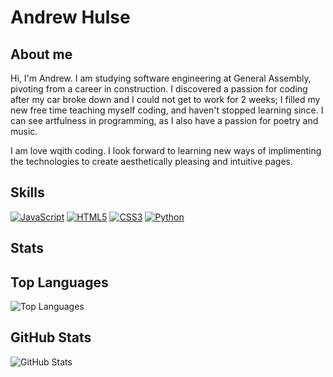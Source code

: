 # Andrew Hulse

## About me
Hi, I'm Andrew. I am studying software engineering at General Assembly, pivoting from a career in construction. I discovered a passion for coding after my car broke down and I could not get to work for 2 weeks; I filled my new free time teaching myself coding, and haven't stopped learning since. I can see artfulness in programming, as I also have a passion for poetry and music. 



I am love wqith coding. I look forward to learning new ways of implimenting the technologies to create aesthetically pleasing and intuitive pages.

## Skills
[![JavaScript](https://img.shields.io/badge/JavaScript-F7DF1E?style=for-the-badge&logo=javascript&logoColor=black)](https://www.javascript.com/)
[![HTML5](https://img.shields.io/badge/HTML5-E34F26?style=for-the-badge&logo=html5&logoColor=white)](https://html.spec.whatwg.org/)
[![CSS3](https://img.shields.io/badge/CSS3-1572B6?style=for-the-badge&logo=css3&logoColor=white)](https://www.w3.org/Style/CSS/Overview.en.html)
[![Python](https://img.shields.io/badge/Python-14354C?style=for-the-badge&logo=python&logoColor=white)](https://www.python.org/)


## Stats
## Top Languages
![Top Languages](https://github-readme-stats.vercel.app/api/top-langs/?username=AndrewDHulse&layout=compact)

## GitHub Stats
![GitHub Stats](https://github-readme-stats.vercel.app/api?username=AndrewDHulse&theme=blue-green)

<!--
**AndrewDHulse/AndrewDHulse** is a ✨ _special_ ✨ repository because its `README.md` (this file) appears on your GitHub profile.

Here are some ideas to get you started:

- 🔭 I’m currently working on ...
- 🌱 I’m currently learning ...
- 👯 I’m looking to collaborate on ...
- 🤔 I’m looking for help with ...
- 💬 Ask me about ...
- 📫 How to reach me: ...
- 😄 Pronouns: ...
- ⚡ Fun fact: ...
-->
